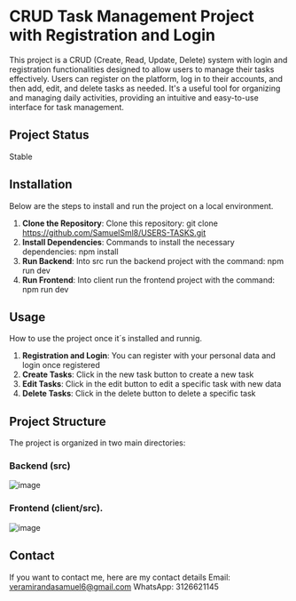 # CRUD Task Management Project with Registration and Login

This project is a CRUD (Create, Read, Update, Delete) system with login and registration functionalities designed to allow users to manage their tasks effectively. Users can register on the platform, log in to their accounts, and then add, edit, and delete tasks as needed. It's a useful tool for organizing and managing daily activities, providing an intuitive and easy-to-use interface for task management.

## Project Status
Stable

## Installation

Below are the steps to install and run the project on a local environment.

1. **Clone the Repository**: Clone this repository: git clone https://github.com/SamuelSml8/USERS-TASKS.git
2. **Install Dependencies**: Commands to install the necessary dependencies: npm install
3. **Run Backend**: Into src run the backend project with the command: npm run dev
4. **Run Frontend**: Into client run the frontend project with the command: npm run dev 

## Usage

How to use the project once it´s installed and runnig.

1. **Registration and Login**: You can register with your personal data and login once registered
2. **Create Tasks**: Click in the new task button to create a new task
3. **Edit Tasks**: Click in the edit button to edit a specific task with new data
4. **Delete Tasks**: Click in the delete button to delete a specific task

## Project Structure

The project is organized in two main directories:

### Backend (src)

![image](https://github.com/SamuelSml8/USERS-TASKS/assets/127326262/33841793-4c64-43eb-b231-3fa3cc0e8149)

### Frontend (client/src).

![image](https://github.com/SamuelSml8/USERS-TASKS/assets/127326262/cf8aef8a-df8c-4230-9001-9b0fcdb3b7b0)

## Contact

If you want to contact me, here are my contact details
Email: veramirandasamuel6@gmail.com
WhatsApp: 3126621145
